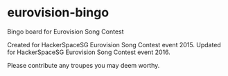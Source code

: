 # eurovision-bingo
Bingo board for Eurovision Song Contest

Created for HackerSpaceSG Eurovision Song Contest event 2015.
Updated for HackerSpaceSG Eurovision Song Contest event 2016.

Please contribute any troupes you may deem worthy.
